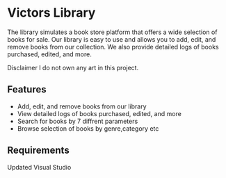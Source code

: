 # Victors Library

The library simulates a book store platform that offers a wide selection of books for sale. Our library is easy to use and allows you to add, edit, and remove books from our collection. We also provide detailed logs of books purchased, edited, and more.


Disclaimer
I do not own any art in this project.

## Features

- Add, edit, and remove books from our library
- View detailed logs of books purchased, edited, and more
- Search for books by 7 diffrent parameters
- Browse selection of books by genre,category etc

## Requirements
Updated Visual Studio
